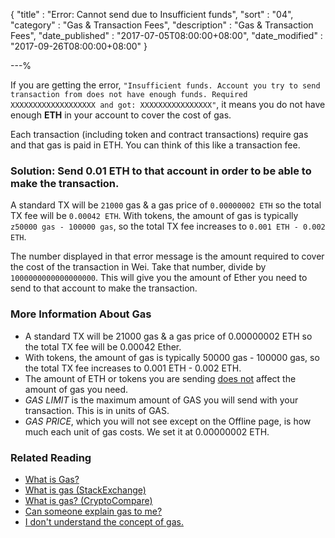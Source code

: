 {
"title"       : "Error: Cannot send due to Insufficient funds",
"sort"        : "04",
"category"    : "Gas & Transaction Fees",
"description" : "Gas & Transaction Fees",
"date_published" : "2017-07-05T08:00:00+08:00",
"date_modified"  : "2017-09-26T08:00:00+08:00"
}

---%
<p id="ecsdtif_p1">
  If you are getting the error, <code>"Insufficient funds. Account you try to send transaction from does not have enough funds. Required XXXXXXXXXXXXXXXXXXX and got: XXXXXXXXXXXXXXXX"</code>, it means you do not have enough <b>ETH</b> in your account to cover the cost of gas.
</p>

<p id="ecsdtif_p2">
  Each transaction (including token and contract transactions) require gas and that gas is paid in ETH. You can think of this like a transaction fee.
</p>

### Solution: Send 0.01 ETH to that account in order to be able to make the transaction.

<p id="ssettaiotbatmtt_p1">
  A standard TX will be <code>21000</code> gas & a gas price of <code>0.00000002 ETH</code> so the total TX fee will be <code>0.00042 ETH</code>. With tokens, the amount of gas is typically <code>z50000 gas - 100000 gas</code>, so the total TX fee increases to <code>0.001 ETH - 0.002 ETH</code>.
</p>

<p id="ssettaiotbatmtt_p2">
  The number displayed in that error message is the amount required to cover the cost of the transaction in Wei. Take that number, divide by <code>1000000000000000000</code>. This will give you the amount of Ether you need to send to that account to make the transaction.
</p>

### More Information About Gas

<ul>
  <li id="tfoog_miag_l1">
    A standard TX will be 21000 gas & a gas price of 0.00000002 ETH so the total TX fee will be 0.00042 Ether.
  </li>
  <li id="tfoog_miag_l2">
    With tokens, the amount of gas is typically 50000 gas - 100000 gas, so the total TX fee increases to 0.001 ETH - 0.002 ETH.
  </li>
  <li id="tfoog_miag_l3">
    The amount of ETH or tokens you are sending <span style="text-decoration: underline;">does not</span> affect the amount of gas you need.
  </li>
  <li id="tfoog_miag_l4">
    <em>GAS LIMIT</em> is the maximum amount of GAS you will send with your transaction. This is in units of GAS.
  </li>
  <li id="tfoog_miag_l5">
    <em>GAS PRICE</em>, which you will not see except on the Offline page, is how much each unit of gas costs. We set it at 0.00000002 ETH.
  </li>
</ul>


### Related Reading

<ul>
  <li id="tfoog_r_l1">
    <a href="https://kb.myetherwallet.com/gas/what-is-gas-ethereum.html" target="_blank">What is Gas?</a>
  </li>
  <li id="tfoog_r_l2">
    <a href="https://ethereum.stackexchange.com/questions/3/what-is-gas-and-transaction-fee-in-ethereum" target="_blank">What is gas (StackExchange)</a>
  </li>
  <li id="tfoog_r_l3">
    <a href="https://www.cryptocompare.com/coins/guides/what-is-the-gas-in-ethereum/" target="_blank">What is gas? (CryptoCompare)</a>
  </li>
  <li id="tfoog_r_l4">
    <a href="https://www.reddit.com/r/ethereum/comments/271qdz/can_someone_explain_the_concept_of_gas_in_ethereum/" target="_blank">Can someone explain gas to me?</a>
  </li>
  <li id="tfoog_r_l5">
    <a href="https://www.reddit.com/r/ethereum/comments/3fnpr1/can_someone_possibly_explain_the_concept_of/" target="_blank">I don't understand the concept of gas.</a>
  </li>
</ul>
